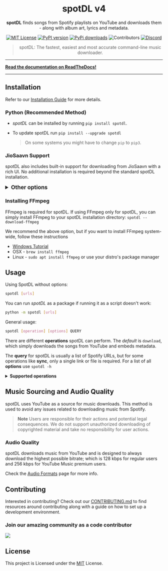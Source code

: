 
<!--- mdformat-toc start --slug=github --->

<!---
!!! IF EDITING THE README, ENSURE TO COPY THE WHOLE FILE TO index.md in `/docs/` AND REMOVE THE REFERENCES TO ReadTheDocs THERE.
--->

<div align="center">

# spotDL v4

**spotDL** finds songs from Spotify playlists on YouTube and downloads them - along with album art, lyrics and metadata.

[![MIT License](https://img.shields.io/github/license/spotdl/spotify-downloader?color=44CC11&style=flat-square)](https://github.com/spotDL/spotify-downloader/blob/master/LICENSE)
[![PyPI version](https://img.shields.io/pypi/pyversions/spotDL?color=%2344CC11&style=flat-square)](https://pypi.org/project/spotdl/)
[![PyPi downloads](https://img.shields.io/pypi/dw/spotDL?label=downloads@pypi&color=344CC11&style=flat-square)](https://pypi.org/project/spotdl/)
![Contributors](https://img.shields.io/github/contributors/spotDL/spotify-downloader?style=flat-square)
[![Discord](https://img.shields.io/discord/771628785447337985?label=discord&logo=discord&style=flat-square)](https://discord.gg/xCa23pwJWY)

> spotDL: The fastest, easiest and most accurate command-line music downloader.
</div>

______________________________________________________________________
**[Read the documentation on ReadTheDocs!](https://spotdl.readthedocs.io)**
______________________________________________________________________

## Installation

Refer to our [Installation Guide](docs/installation.md) for more details.

### Python (Recommended Method)

- _spotDL_ can be installed by running `pip install spotdl`.
- To update spotDL run `pip install --upgrade spotdl`

  > On some systems you might have to change `pip` to `pip3`.

### JioSaavn Support

spotDL also includes built-in support for downloading from JioSaavn with a rich UI. No additional installation is required beyond the standard spotDL installation.

<details>
    <summary style="font-size:1.25em"><strong>Other options</strong></summary>

- Prebuilt executable
  - You can download the latest version from the
    [Releases Tab](https://github.com/spotDL/spotify-downloader/releases)
- On Termux
  - `curl -L https://raw.githubusercontent.com/spotDL/spotify-downloader/master/scripts/termux.sh | sh`
- Arch
  - There is an [Arch User Repository (AUR) package](https://aur.archlinux.org/packages/spotdl/) for
    spotDL.
- Docker
  - Build image:

    ```bash
    docker build -t spotdl .
    ```

  - Launch container with spotDL parameters (see section below). You need to create mapped
    volume to access song files

    ```bash
    docker run --rm -v $(pwd):/music spotdl download [trackUrl]
    ```

  - Build from source

    ```bash
    git clone https://github.com/spotDL/spotify-downloader && cd spotify-downloader
    pip install uv
    uv sync
    uv run scripts/build.py
    ```

    An executable is created in `spotify-downloader/dist/`.

</details>

### Installing FFmpeg

FFmpeg is required for spotDL. If using FFmpeg only for spotDL, you can simply install FFmpeg to your spotDL installation directory:
`spotdl --download-ffmpeg`

We recommend the above option, but if you want to install FFmpeg system-wide,
follow these instructions

- [Windows Tutorial](https://windowsloop.com/install-ffmpeg-windows-10/)
- OSX - `brew install ffmpeg`
- Linux - `sudo apt install ffmpeg` or use your distro's package manager

## Usage

Using SpotDL without options:

```sh
spotdl [urls]
```

You can run _spotDL_ as a package if running it as a script doesn't work:

```sh
python -m spotdl [urls]
```

General usage:

```sh
spotdl [operation] [options] QUERY
```

There are different **operations** spotDL can perform. The _default_ is `download`, which simply downloads the songs from YouTube and embeds metadata.

The **query** for spotDL is usually a list of Spotify URLs, but for some operations like **sync**, only a single link or file is required.
For a list of all **options** use ```spotdl -h```

<details>
<summary style="font-size:1em"><strong>Supported operations</strong></summary>

- `save`: Saves only the metadata from Spotify without downloading anything.
    - Usage:
        `spotdl save [query] --save-file {filename}.spotdl`

- `web`: Starts a web interface instead of using the command line. However, it has limited features and only supports downloading single songs.

- `url`: Get direct download link for each song from the query.
    - Usage:
        `spotdl url [query]`

- `sync`: Updates directories. Compares the directory with the current state of the playlist. Newly added songs will be downloaded and removed songs will be deleted. No other songs will be downloaded and no other files will be deleted.

    - Usage:
        `spotdl sync [query] --save-file {filename}.spotdl`

        This create a new **sync** file, to update the directory in the future, use:

        `spotdl sync {filename}.spotdl`

- `meta`: Updates metadata for the provided song files.

- `jiosaavn`: Download songs from JioSaavn with a rich UI.
    - Usage:
        `spotdl jiosaavn [JioSaavn URLs]`
    - Features:
        - Download individual songs, albums, and playlists from JioSaavn
        - Beautiful terminal UI with progress bars and information panels
        - Automatic embedding of cover art and metadata
        - Supports both MP3 (320 kbps) and FLAC formats
        - Organizes files by album/artist automatically
    - Examples:
        ```bash
        # Download a single song
        spotdl jiosaavn "https://www.jiosaavn.com/song/some-song/XXXXXXXXX"
        
        # Download an album
        spotdl jiosaavn "https://www.jiosaavn.com/album/some-album/XXXXXXXXX"
        
        # Download in FLAC format
        spotdl --format flac jiosaavn "https://www.jiosaavn.com/song/some-song/XXXXXXXXX"
        
        # Download to a specific directory
        spotdl --output "/path/to/music" jiosaavn "https://www.jiosaavn.com/song/some-song/XXXXXXXXX"
        ```

</details>

## Music Sourcing and Audio Quality

spotDL uses YouTube as a source for music downloads. This method is used to avoid any issues related to downloading music from Spotify.

> **Note**
> Users are responsible for their actions and potential legal consequences. We do not support unauthorized downloading of copyrighted material and take no responsibility for user actions.

### Audio Quality

spotDL downloads music from YouTube and is designed to always download the highest possible bitrate; which is 128 kbps for regular users and 256 kbps for YouTube Music premium users.

Check the [Audio Formats](docs/usage.md#audio-formats-and-quality) page for more info.

## Contributing

Interested in contributing? Check out our [CONTRIBUTING.md](docs/CONTRIBUTING.md) to find
resources around contributing along with a guide on how to set up a development environment.

### Join our amazing community as a code contributor

<a href="https://github.com/spotDL/spotify-downloader/graphs/contributors">
  <img class="dark-light" src="https://contrib.rocks/image?repo=spotDL/spotify-downloader&anon=0&columns=25&max=100&r=true" />
</a>

## License

This project is Licensed under the [MIT](/LICENSE) License.
